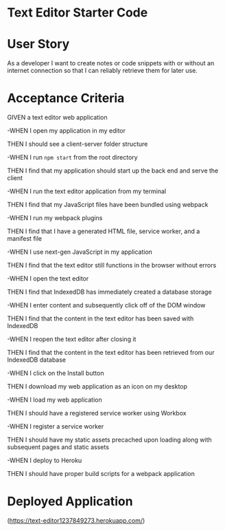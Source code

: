 # Text Editor Starter Code

# User Story
As a developer I want to create notes or code snippets with or without an internet connection so that I can reliably retrieve them for later use.

# Acceptance Criteria
GIVEN a text editor web application

-WHEN I open my application in my editor

THEN I should see a client-server folder structure

-WHEN I run `npm start` from the root directory

THEN I find that my application should start up the back end and serve the client

-WHEN I run the text editor application from my terminal

THEN I find that my JavaScript files have been bundled using webpack

-WHEN I run my webpack plugins

THEN I find that I have a generated HTML file, service worker, and a manifest file

-WHEN I use next-gen JavaScript in my application

THEN I find that the text editor still functions in the browser without errors

-WHEN I open the text editor

THEN I find that IndexedDB has immediately created a database storage

-WHEN I enter content and subsequently click off of the DOM window

THEN I find that the content in the text editor has been saved with IndexedDB

-WHEN I reopen the text editor after closing it

THEN I find that the content in the text editor has been retrieved from our IndexedDB database

-WHEN I click on the Install button

THEN I download my web application as an icon on my desktop

-WHEN I load my web application

THEN I should have a registered service worker using Workbox

-WHEN I register a service worker

THEN I should have my static assets precached upon loading along with subsequent pages and static assets

-WHEN I deploy to Heroku

THEN I should have proper build scripts for a webpack application

# Deployed Application
(https://text-editor1237849273.herokuapp.com/)

